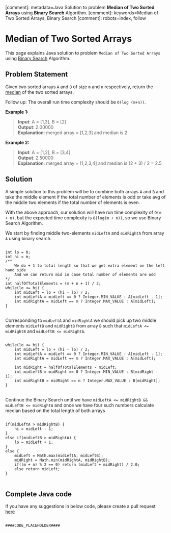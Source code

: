 [comment]: metadata=Java Solution to problem <strong>Median of Two Sorted Arrays</strong> using <strong>Binary Search</strong> Algorithm.
[comment]: keywords=Median of Two Sorted Arrays, Binary Search
[comment]: robots=index, follow



<h1>Median of Two Sorted Arrays</h1>
<p>
This page explains Java solution to problem <code class="inline">Median of Two Sorted Arrays</code> using <a href="https://www.codingcargo.com/what-is-binary-search" class="absolute" target="_blank" rel="noopener noreferrer">Binary Search</a> Algorithm.
</p>



<h2 class="heading">Problem Statement</h2>
<p>
Given two sorted arrays <code class="inline">A</code> and <code class="inline">B</code> of size <code class="inline">m</code> and <code class="inline">n</code> respectively, return the <a href="https://en.wikipedia.org/wiki/Median" class="absolute" target="_blank" rel="noopener noreferrer">median</a> of the two sorted arrays.
</p>

<p>
Follow up: The overall run time complexity should be <code class="inline">O(log (m+n))</code>.
</p>



<b>Example 1:</b>
<blockquote>
<p>
<b>Input</b>: A = [1,3], B = [2]<br/>
<b>Output</b>: 2.00000<br/>
<b>Explanation</b>: merged array = [1,2,3] and median is 2<br/>
</p>
</blockquote>

<b>Example 2:</b>
<blockquote>
<p>
<b>Input</b>: A = [1,2], B = [3,4]<br/>
<b>Output</b>: 2.50000<br/>
<b>Explanation</b>: merged array = [1,2,3,4] and median is (2 + 3) / 2 = 2.5<br/>
</p>
</blockquote>

<h2 class="heading">Solution</h2>
<p>
A simple solution to this problem will be to combine both arrays <code class="inline">A</code> and <code class="inline">B</code> and take the middle element if the total number of elements is odd or take avg of the middle two elements if the total number of elements is even.
</p>
<p>
With the above approach, our solution will have run time complexity of <code class="inline">O(m + n)</code>, but the expected time complexity is <code class="inline">O(log(m + n))</code>, so we use Binary Search Algorithm.
</p>


<p>
We start by finding middle two-elements <code class="inline">midLeftA</code> and <code class="inline">midRightA</code> from array <code class="inline">A</code> using binary search.
</p>
<pre>
<code class="language-java">
int lo = 0;
int hi = m;
/**
    We do + 1 to total length so that we get extra element on the left hand side 
    And we can return mid in case total number of elements are odd
*/
int halfOfTotalElements = (m + n + 1) / 2;
while(lo &lt;= hi) {
    int midLeft = lo + (hi - lo) / 2;
    int midLeftA = midLeft == 0 ? Integer.MIN_VALUE : A[midLeft - 1];
    int midRightA = midLeft == m ? Integer.MAX_VALUE : A[midLeft];
}
</code>
</pre>


<p>
Corresponding to <code class="inline">midLeftA</code> and <code class="inline">midRightA</code> we should pick up two middle elements <code class="inline">midLeftB</code> and <code class="inline">midRightB</code> from array <code class="inline">B</code> such that 
<code class="inline">midLeftA &lt;= midRightB</code> and <code class="inline">midLeftB &lt;= midRightA</code>.
</p>
<pre>
<code class="language-java">
while(lo &lt;= hi) {
    int midLeft = lo + (hi - lo) / 2;
    int midLeftA = midLeft == 0 ? Integer.MIN_VALUE : A[midLeft - 1];
    int midRightA = midLeft == m ? Integer.MAX_VALUE : A[midLeft];<br />    
    int midRight = halfOfTotalElements - midLeft;
    int midLeftB = midRight == 0 ? Integer.MIN_VALUE : B[midRight - 1];
    int midRightB = midRight == n ? Integer.MAX_VALUE : B[midRight];
}
</code>
</pre>


<p>
Continue the Binary Search until we have <code class="inline">midLeftA &lt;= midRightB && midLeftB &lt;= midRightA</code> and once we have four such numbers calculate median based on the total length of both arrays
</p>
<pre>
<code class="language-java">
if(midLeftA &gt; midRightB) {
    hi = midLeft - 1;
}
else if(midLeftB > midRightA) {
    lo = midLeft + 1;
}
else {
    midLeft = Math.max(midLeftA, midLeftB);
    midRight = Math.min(midRightA, midRightB);
    if((m + n) % 2 == 0) return (midLeft + midRight) / 2.0;
    else return midLeft;
}
</code>
</pre>



<h2 class="heading">Complete Java code</h2>
If you have any suggestions in below code, please create a pull request <a href="####LINK_PLACEHOLDER####" target="_blank" rel="noopener noreferrer" class="absolute">here</a>
<pre>
<code class="language-java">
####CODE_PLACEHOLDER####
</code>
</pre>
